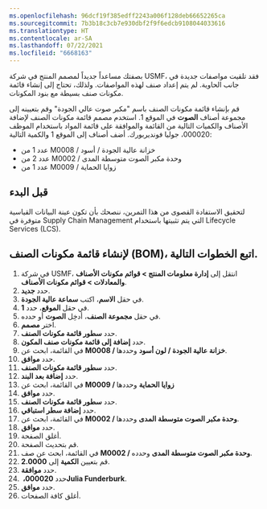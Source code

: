 ```yaml
---
ms.openlocfilehash: 96dcf19f385edff2243a006f128deb66652265ca
ms.sourcegitcommit: 7b3b18c3cb7e930dbf2f9f6edcb9108044033616
ms.translationtype: HT
ms.contentlocale: ar-SA
ms.lasthandoff: 07/22/2021
ms.locfileid: "6668163"
---
```


بصفتك مساعداً جديداً لمصمم المنتج في شركة USMF، فقد تلقيت مواصفات جديدة في جانب الحاوية. لم يتم إعداد صنف لهذه المواصفات. ولذلك، تحتاج إلى إنشاء قائمة مكونات صنف بسيطة مع بنود المكونات.

قم بإنشاء قائمة مكونات الصنف باسم "مكبر صوت عالي الجودة" وقم بتعيينه إلى مجموعة أصناف **الصوت** في الموقع 1. استخدم مصمم قائمة مكونات الصنف لإضافة الأصناف والكميات التالية من القائمة والموافقة على قائمة المواد باستخدام الموظف 000020، جوليا فونديربورك. أضف أصناف إلى الموقع 1 والكمية التالية:

- عدد 1 من M0008 / خزانة عالية الجودة / أسود
- عدد 2 من M0002 / وحدة مكبر الصوت متوسطة المدى
- عدد 1 من M0009 / زوايا الحماية

## <a name="before-you-begin"></a>قبل البدء


لتحقيق الاستفادة القصوى من هذا التمرين، ننصحك بأن تكون عينة البيانات القياسية متوفرة في Supply Chain Management التي يتم تثبيتها باستخدام Lifecycle Services ‏(LCS).

## <a name="to-create-the-bom-follow-these-steps"></a>لإنشاء قائمة مكونات الصنف (BOM)، اتبع الخطوات التالية.
                             
1. في شركة USMF، انتقل إلى **إدارة معلومات المنتج > قوائم مكونات الأصناف والمعادلات > قوائم مكونات الأصناف**.
2.  حدد **جديد‏‎**.
3.  في حقل **الاسم**، اكتب **سماعة عالية الجودة**.
4.  في حقل **الموقع**، حدد **1**.
5.  في حقل **مجموعة الصنف**، أدخِل **الصوت** أو حدده.
6.  اختر **مصمم**.
7.  حدد **سطور قائمة مكونات الصنف**.
8.  حدد **إضافة إلى قائمة مكونات صنف المكون**.
9.  في القائمة، ابحث عن **M0008 / خزانة عالية الجودة / لون أسود** وحددها.
10. حدد **موافق**.
11. حدد **سطور قائمة مكونات الصنف**.
12. حدد **إضافة بعد البند**.
13. في القائمة، ابحث عن **M0009 / زوايا الحماية** وحددها
14. حدد **موافق**.
15. حدد **سطور قائمة مكونات الصنف**.
16. حدد **إضافة سطر استباقي**.
17. في القائمة، ابحث عن **M0002 / وحدة مكبر الصوت متوسطة المدى** وحددها.
18. حدد **موافق**.
19. أغلق الصفحة.
20. قم بتحديث الصفحة.
21. في القائمة، ابحث عن صف **M0002 / وحدة مكبر الصوت متوسطة المدى** وحدده.
22. قم بتعيين **الكمية** إلى **2.0000**.
23. حدد **موافقة**.
24. حدد **000020، ‏Julia Funderburk**.
25. حدد **موافق**.
26. أغلق كافة الصفحات.
